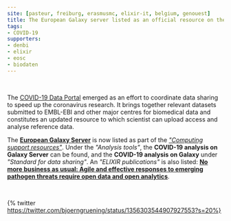 ```yaml
---
site: [pasteur, freiburg, erasmusmc, elixir-it, belgium, genouest]
title: The European Galaxy server listed as an official resource on the COVID-19 Data Portal
tags:
- COVID-19
supporters:
- denbi
- elixir
- eosc
- biodaten
---
```


<br>

The [COVID-19 Data Portal](https://www.covid19dataportal.org) emerged as an effort to coordinate data sharing to speed up the coronavirus research. It brings together relevant datasets submitted to EMBL-EBI and other major centres for biomedical data and constitutes an updated resource to which scientist can upload access and analyse reference data. 

The [__European Galaxy Server__](https://usegalaxy.eu/) is now listed as part of the [_"Computing support resources"_](https://www.covid19dataportal.org/related-resources). Under the _"Analysis tools"_, the __COVID-19 analysis on Galaxy Server__ can be found, and the __COVID-19 analysis on Galaxy__ under _"Standard for data sharing"_. An _"ELIXIR publications"_ is also listed: [__No more business as usual: Agile and effective responses to emerging pathogen threats require open data and open analytics__](https://journals.plos.org/plospathogens/article?id=10.1371/journal.ppat.1008643).

<br>

{% twitter https://twitter.com/bjoerngruening/status/1356303544907927553?s=20%}

